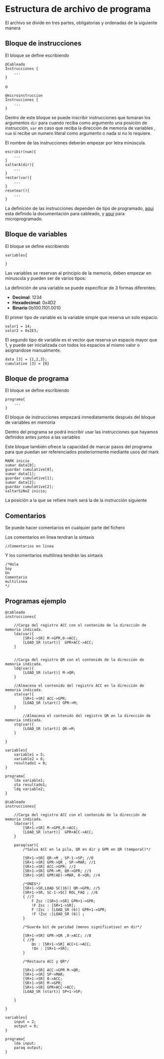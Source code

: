 # Estructura de archivo de programa

El archivo se divide en tres partes, obligatorias y ordenadas de la siguiente manera

## Bloque de instrucciones

El bloque se define escribiendo

```
@Cableado
Instrucciones {
    ...
}
```

o 

```
@microinstruccion
Instrucciones {
    ...
}
```


Dentro de este bloque se puede inscribir instrucciones que tomaran los argumentos `dir` para cuando reciba como argumento una posición de instrucción, `var` en caso que reciba la dirección de memoria de variables , `num` si recibe un numero literal como argumento o nada si no lo requiere.

El nombre de las instrucciones deberán empezar por letra minúscula.

```
escribir(num){
	...
}
saltarA(dir){
	...
}
restar(var){
	...
}
resetear(){
	...
}
```

La definición de las instrucciones dependen de tipo de programado, [aquí](Cableado.md) esta definido la documentación para cableado, y [aquí](Microprogramado.md) para microprogramado. 

## Bloque de variables

El bloque se define escribiendo

```
variables{

}
```

Las variables se reservan al principio de la memoria, deben empezar en minuscula y pueden ser de varios tipos:

La definición de una variable se puede especificar de 3 formas diferentes:
- **Decimal**: 1234
- **Hexadecimal**: 0x4D2
- **Binario**:0b100.1101.0010

El primer tipo de variable es la variable simple que reserva un solo espacio.

```
valor1 = 14;
valor2 = 0x2E3;
```

El segundo tipo de variable es el vector que reserva un espacio mayor que 1, y puede ser inicializada con todos los espacios al mismo valor o asignandose manualmente.

```
data [3] = {1,2,3};
cumulative [3] = {0}
```


## Bloque de programa

El bloque se define escribiendo
```
programa{
	...
}
```
El bloque de instrucciones empezará inmediatamente después del bloque de variables en memoria

Dentro del programa se podrá inscribir usar las instrucciones que hayamos definidos antes juntos a las variables

Este bloque también ofrece la capacidad de marcar pasos del programa para que puedan ser referenciados posteriormente mediante usos del mark

```
MARK inicio
sumar data[0];
guardar cumulative[0];
sumar data[1];
guardar cumulative[1];
sumar data[2];
guardar cumulative[2];
saltarSiNoZ inicio;
```

La posición a la que se refiere mark será la de la instrucción siguiente

## Comentarios

Se puede hacer comentarios en cualquier parte del fichero

Los comentarios en linea tendran la sintaxis

```
//Comentarios en linea
```

Y los comentarios multilinea tendrán las sintaxis

```
/*Hola
Soy
Un
Comentario
multilinea
*/
```

## Programas ejemplo

```
@cableado
instrucciones{

	//Carga del registro ACC con el contenido de la dirección de memoria indicada.
	lda(var){ 
		[SR+1->SR] M->GPR,0->ACC;
		[LOAD_SR (start)]  GPR+ACC->ACC;
	}


	//Carga del registro QR con el contenido de la dirección de memoria indicada.
	ldq(var){
		[LOAD_SR (start)] M->QR;
	}
	
	//Almacena el contenido del registro ACC en la dirección de memoria indicada.
	sta(var){
		[SR+1->SR] ACC->GPR;
		[LOAD_SR (start)] GPR->M;
	}

		//Almacena el contenido del registro QR en la dirección de memoria indicada.
	stq(var){
		[LOAD_SR (start)] QR->M;
	}
	
}

variables{
	variable1 = 5;
	variable2 = 6;
	resultado1 = 0;
}

programa{
	lda variable1;
	sta resultado1;
	ldq variable2;
}
```

```
@cableado
instrucciones{

	//Carga del registro ACC con el contenido de la dirección de memoria indicada.
	lda(var){ 
		[SR+1->SR] M->GPR,0->ACC;
		[LOAD_SR (start)]  GPR+ACC->ACC;
	}
	
	paraq(var){
		/*Salva ACC en la pila, QR en dir y GPR en QR (temporal)*/
		
		[SR+1->SR] QR->M , SP-1->SP; //0
		[SR+1->SR] GPR->QR , SP->MAR; //1
		[SR+1->SR] ACC->GPR; //2
		[SR+1->SR] GPR->M, QR->GPR; //3
		[SR+1->SR] GPR(AD)->MAR, 0->QR; //4

		/*ONES*/
		[SR+1->SR,LOAD SC(16)] QR->GPR; //5
		[SR+1->SR, SC-1->SC] ROL_FAQ ; //6
		{ //7
			F Zsc :[SR+1->SR] GPR+1->GPR;
			!F Zsc : [SR+1->SR];
			F !Zsc : [LOAD_SR (6)] GPR+1->GPR;
			!F !Zsc :[LOAD_SR (6)] ;
		}

		/*Guarda bit de paridad (menos significativo) en dir*/

		[SR+1->SR] GPR->QR ,0->ACC; //8
		{ //9
			Qn : [SR+1->SR] ACC+1->ACC;
			!Qn : [SR+1->SR];
		}

		/*Restaura ACC y QR*/

		[SR+1->SR] ACC->GPR M->QR;
		[SR+1->SR] SP->MAR;
		[SR+1->SR] 0->ACC;
		[SR+1->SR] M->GPR;
		[SR+1->SR] GPR+ACC->ACC;
		[LOAD_SR (start)] SP+1->SP;
		
	}
	
}

variables{
	input = 2;
	output = 0;
}

programa{
	lda input;
	paraq output;
}
```